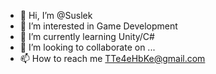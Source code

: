 - 👋 Hi, I’m @Suslek
- 👀 I’m interested in Game Development
- 🌱 I’m currently learning Unity/C#
- 💞️ I’m looking to collaborate on ...
- 📫 How to reach me TTe4eHbKe@gmail.com

<!---
Suslek/Suslek is a ✨ special ✨ repository because its `README.md` (this file) appears on your GitHub profile.
You can click the Preview link to take a look at your changes.
--->

